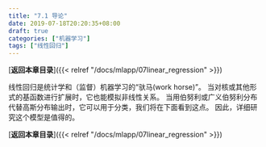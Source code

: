```yaml
---
title: "7.1 导论"
date: 2019-07-18T20:20:35+08:00
draft: true
categories: ["机器学习"]
tags: ["线性回归"]
---
```



[**返回本章目录**]({{< relref "/docs/mlapp/07linear_regression" >}})

线性回归是统计学和（监督）机器学习的“驮马\(work horse\)”。 当对核或其他形式的基函数进行扩展时，它也能模拟非线性关系。 当用伯努利或广义伯努利分布代替高斯分布输出时，它可以用于分类，我们将在下面看到这点。 因此，详细研究这个模型是值得的。

<!--more-->

[**返回本章目录**]({{< relref "/docs/mlapp/07linear_regression" >}})

